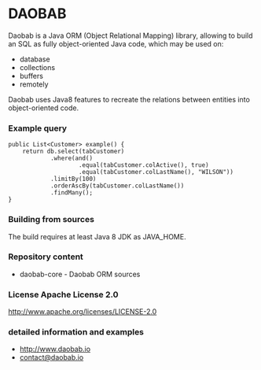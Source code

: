 # DAOBAB #

Daobab is a Java ORM (Object Relational Mapping) library, allowing to build an SQL as fully object-oriented Java code,
which may be used on:

* database
* collections
* buffers
* remotely

Daobab uses Java8 features to recreate the relations between entities into object-oriented code.

### Example query

    public List<Customer> example() {
        return db.select(tabCustomer)
                .where(and()
                        .equal(tabCustomer.colActive(), true)
                        .equal(tabCustomer.colLastName(), "WILSON"))
                .limitBy(100)
                .orderAscBy(tabCustomer.colLastName())
                .findMany();
    }


### Building from sources ###

The build requires at least Java 8 JDK as JAVA_HOME.

### Repository content ###

* daobab-core - Daobab ORM sources

### License Apache License 2.0 ###

http://www.apache.org/licenses/LICENSE-2.0

### detailed information and examples ###

* http://www.daobab.io
* contact@daobab.io

